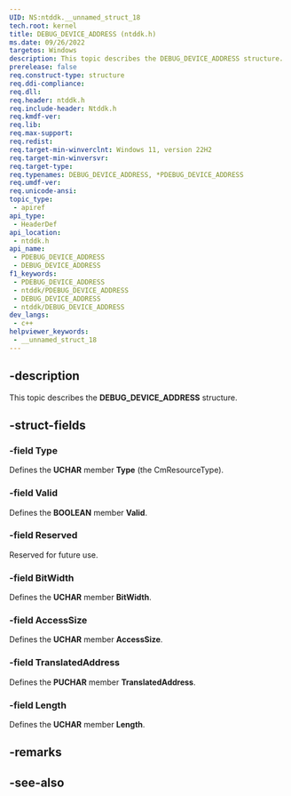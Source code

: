 ```yaml
---
UID: NS:ntddk.__unnamed_struct_18
tech.root: kernel
title: DEBUG_DEVICE_ADDRESS (ntddk.h)
ms.date: 09/26/2022
targetos: Windows
description: This topic describes the DEBUG_DEVICE_ADDRESS structure.
prerelease: false
req.construct-type: structure
req.ddi-compliance: 
req.dll: 
req.header: ntddk.h
req.include-header: Ntddk.h
req.kmdf-ver: 
req.lib: 
req.max-support: 
req.redist: 
req.target-min-winverclnt: Windows 11, version 22H2
req.target-min-winversvr: 
req.target-type: 
req.typenames: DEBUG_DEVICE_ADDRESS, *PDEBUG_DEVICE_ADDRESS
req.umdf-ver: 
req.unicode-ansi: 
topic_type:
 - apiref
api_type:
 - HeaderDef
api_location:
 - ntddk.h
api_name:
 - PDEBUG_DEVICE_ADDRESS
 - DEBUG_DEVICE_ADDRESS
f1_keywords:
 - PDEBUG_DEVICE_ADDRESS
 - ntddk/PDEBUG_DEVICE_ADDRESS
 - DEBUG_DEVICE_ADDRESS
 - ntddk/DEBUG_DEVICE_ADDRESS
dev_langs:
 - c++
helpviewer_keywords:
 - __unnamed_struct_18
---
```


## -description

This topic describes the **DEBUG_DEVICE_ADDRESS** structure.

## -struct-fields

### -field Type

Defines the **UCHAR** member **Type** (the CmResourceType).

### -field Valid

Defines the **BOOLEAN** member **Valid**.

### -field Reserved

Reserved for future use.

### -field BitWidth

Defines the **UCHAR** member **BitWidth**.

### -field AccessSize

Defines the **UCHAR** member **AccessSize**.

### -field TranslatedAddress

Defines the **PUCHAR** member **TranslatedAddress**.

### -field Length

Defines the **UCHAR** member **Length**.

## -remarks

## -see-also
